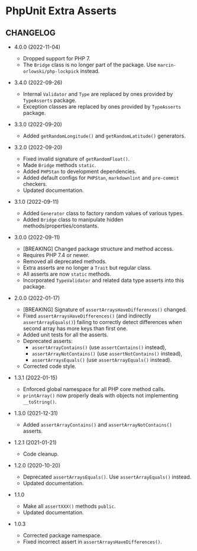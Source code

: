 # PhpUnit Extra Asserts #

## CHANGELOG ##

* 4.0.0 (2022-11-04)
  * Dropped support for PHP 7.
  * The `Bridge` class is no longer part of the package. Use `marcin-orlowski/php-lockpick` instead.

* 3.4.0 (2022-09-26)
  * Internal `Validator` and `Type` are replaced by ones provided by `TypeAsserts` package.
  * Exception classes are replaced by ones provided by `TypeAsserts` package.

* 3.3.0 (2022-09-20)
  * Added `getRandomLongitude()` and `getRandomLatitude()` generators.

* 3.2.0 (2022-09-20)
  * Fixed invalid signature of `getRandomFloat()`.
  * Made `Bridge` methods `static`.
  * Added `PHPStan` to development dependencies.
  * Added default configs for `PHPStan`, `markdownlint` and `pre-commit` checkers.
  * Updated documentation.

* 3.1.0 (2022-09-11)
  * Added `Generator` class to factory random values of various types.
  * Added `Bridge` class to manipulate hidden methods/properties/constants.

* 3.0.0 (2022-09-11)
  * [BREAKING] Changed package structure and method access.
  * Requires PHP 7.4 or newer.
  * Removed all deprecated methods.
  * Extra asserts are no longer a `Trait` but regular class.
  * All asserts are now `static` methods.
  * Incorporated `TypeValidator` and related data type asserts into this package.

* 2.0.0 (2022-01-17)
  * [BREAKING] Signature of `assertArraysHaveDifferences()` changed.
  * Fixed `assertArraysHaveDifferences()` (and indirectly `assertArrayEquals()`)
    failing to correctly detect differences when second array has more keys than first one.
  * Added unit tests for all the asserts.
  * Deprecated asserts:
    * `assertArrayContains()` (use `assertContains()` instead),
    * `assertArrayNotContains()` (use `assertNotContains()` instead),
    * `assertArraysEquals()` (use `assertArrayEquals()` instead).
  * Corrected code style.

* 1.3.1 (2022-01-15)
  * Enforced global namespace for all PHP core method calls.
  * `printArray()` now properly deals with objects not implementing `__toString()`.

* 1.3.0 (2021-12-31)
  * Added `assertArrayContains()` and `assertArrayNotContains()` asserts.

* 1.2.1 (2021-01-21)
  * Code cleanup.

* 1.2.0 (2020-10-20)
  * Deprecated `assertArraysEquals()`. Use `assertArrayEquals()` instead.
  * Updated documentation.

* 1.1.0
  * Make all `assertXXX()` methods `public`.
  * Updated documentation.

* 1.0.3
  * Corrected package namespace.
  * Fixed incorrect assert in `assertArraysHaveDifferences()`.
